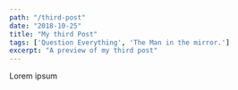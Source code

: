 ```yaml
---
path: "/third-post"
date: "2018-10-25"
title: "My third Post"
tags: ['Question Everything', 'The Man in the mirror.']
excerpt: "A preview of my third post"
---
```


Lorem ipsum
